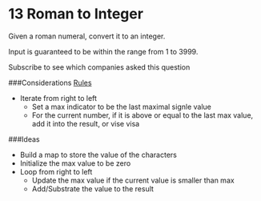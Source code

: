 # 13 Roman to Integer

Given a roman numeral, convert it to an integer.

Input is guaranteed to be within the range from 1 to 3999.

Subscribe to see which companies asked this question

###Considerations
[Rules](https://en.wikipedia.org/wiki/Roman_numerals)

- Iterate from right to left
	- Set a max indicator to be the last maximal signle value
	- For the current number, if it is above or equal to the last max value, add it into the result, or vise visa

###Ideas

- Build a map to store the value of the characters
- Initialize the max value to be zero
- Loop from right to left
	- Update the max value if the current value is smaller than max
	- Add/Substrate the value to the result 